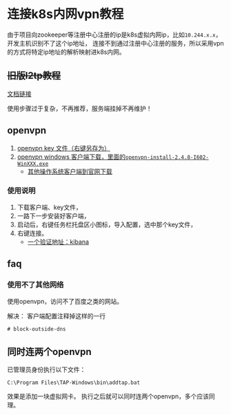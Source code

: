 # 连接k8s内网vpn教程

由于项目向zookeeper等注册中心注册的ip是k8s虚拟内网ip，比如`10.244.x.x`，开发主机识别不了这个ip地址， 
连接不到通过注册中心注册的服务，所以采用vpn的方式将特定ip地址的解析映射进k8s内网。 

## ~~旧版l2tp教程~~
[文档链接](./old/vpn.md)

使用步骤过于复杂，不再推荐，服务端挂掉不再维护！

## openvpn

1. [openvpn key 文件（右键另存为）](./client.ovpn)
2. [openvpn windows 客户端下载，里面的`openvpn-install-2.4.8-I602-WinXXX.exe`](http://10.60.44.54:8000/minio/public/kubernetes/openvpn/)
    - [其他操作系统客户端到官网下载](https://openvpn.net/community-downloads/)

### 使用说明
1. 下载客户端、key文件，
1. 一路下一步安装好客户端，
1. 启动后，右键任务栏托盘区小图标，导入配置，选中那个key文件，
1. 右键连接。
    - [一个验证地址：kibana](http://kibana-efk.default.svc.cluster.local:5601/)


## faq
### 使用不了其他网络
使用openvpn，访问不了百度之类的网站。

解决：
客户端配置注释掉这样的一行
```
# block-outside-dns
```
## 同时连两个openvpn
已管理员身份执行以下文件：
```
C:\Program Files\TAP-Windows\bin\addtap.bat
```
效果是添加一块虚拟网卡。
执行之后就可以同时连两个openvpn，多个应该同理。
